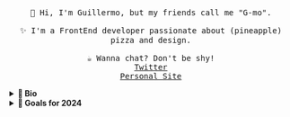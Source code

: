 <p align="center">
  <samp>
    👋 Hi, I'm Guillermo, but my friends call me "G-mo".
    <br /><br />✨ I'm a FrontEnd developer passionate about (pineapple) pizza
    and design. <br /><br />☕️ Wanna chat? Don't be shy!<br />
    <a href="https://twitter.com/pineapplegiant">Twitter</a><br />
    <a href="https://www.pineapplegiant.com/">Personal Site</a>
  </samp>
</p>

<details>
  <summary><b>🔬 Bio</b></summary>
  I'm a software developer and UX designer passionate about design systems and web accessibility. I like Vanilla JS, React, and I use Neovim for coding it all up. 
  When I'm not coding, I thoroughly enjoy making and eating (hawaiian) pizza, playing on my PC and nintendo switch, and reading/learning about psychology and philosophy. 
  I've interned as a software engineer at both Intel and Workiva and have worked as a Frontend Engineer for Searchspring, where I wrote web code among many other things.
</details>

<details>
  <summary><b>🔭 Goals for 2024</b></summary>
  <ul>
    <li>Get a JOB :')</li>
    <li>Make electronic music</li>
    <li>Start blogging on my Personal Website (need to redesign too)</li>
    <li>Finish designing Spaceduck and update lua neovim port 🚀🦆</li>
  </ul>
</details>
